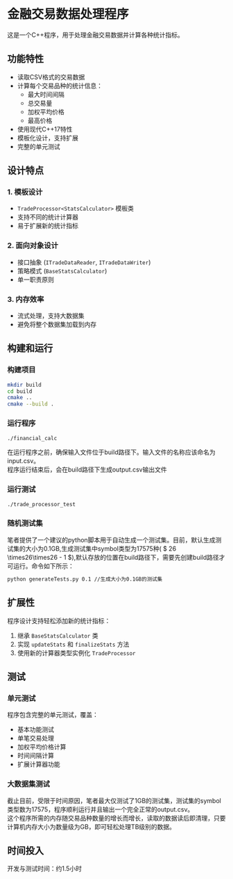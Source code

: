 # 金融交易数据处理程序

这是一个C++程序，用于处理金融交易数据并计算各种统计指标。

## 功能特性

- 读取CSV格式的交易数据
- 计算每个交易品种的统计信息：
  - 最大时间间隔
  - 总交易量
  - 加权平均价格
  - 最高价格
- 使用现代C++17特性
- 模板化设计，支持扩展
- 完整的单元测试

## 设计特点

### 1. 模板设计
- `TradeProcessor<StatsCalculator>` 模板类
- 支持不同的统计计算器
- 易于扩展新的统计指标

### 2. 面向对象设计
- 接口抽象 (`ITradeDataReader`, `ITradeDataWriter`)
- 策略模式 (`BaseStatsCalculator`)
- 单一职责原则

### 3. 内存效率
- 流式处理，支持大数据集
- 避免将整个数据集加载到内存

## 构建和运行

### 构建项目
```bash
mkdir build
cd build
cmake ..
cmake --build .
```

### 运行程序

```bash
./financial_calc
```
在运行程序之前，确保输入文件位于build路径下。输入文件的名称应该命名为input.csv。   
程序运行结束后，会在build路径下生成output.csv输出文件

### 运行测试
```bash
./trade_processor_test
```

### 随机测试集
笔者提供了一个建议的python脚本用于自动生成一个测试集。目前，默认生成测试集的大小为0.1GB,生成测试集中symbol类型为17575种( $ 26 \times26\times26 - 1 $),默认存放的位置在build路径下，需要先创建build路径才可运行。命令如下所示：

```bash
python generateTests.py 0.1 //生成大小为0.1GB的测试集
```

## 扩展性

程序设计支持轻松添加新的统计指标：

1. 继承 `BaseStatsCalculator` 类
2. 实现 `updateStats` 和 `finalizeStats` 方法
3. 使用新的计算器类型实例化 `TradeProcessor`

## 测试

### 单元测试

程序包含完整的单元测试，覆盖：
- 基本功能测试
- 单笔交易处理
- 加权平均价格计算
- 时间间隔计算
- 扩展计算器功能

### 大数据集测试

截止目前，受限于时间原因，笔者最大仅测试了1GB的测试集，测试集的symbol类型数为17575，程序顺利运行并且输出一个完全正常的output.csv。  
这个程序所需的内存随交易品种数量的增长而增长，读取的数据读后即清理，只要计算机内存大小为数量级为GB，即可轻松处理TB级别的数据。

## 时间投入

开发与测试时间：约1.5小时